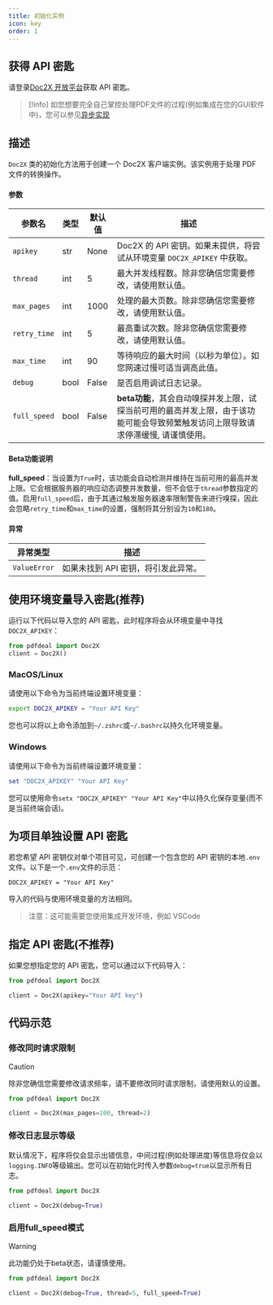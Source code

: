 ```yaml
---
title: 初始化实例
icon: key
order: 1
---
```


## 获得 API 密匙

请登录[Doc2X 开放平台](https://open.noedgeai.com)获取 API 密匙。

> [!info]
> 如您想要完全自己掌控处理PDF文件的过程(例如集成在您的GUI软件中)，您可以参见[异步实现](./async.md)

## 描述
`Doc2X` 类的初始化方法用于创建一个 Doc2X 客户端实例。该实例用于处理 PDF 文件的转换操作。

#### 参数

| 参数名     | 类型  | 默认值 | 描述                                                                 |
|------------|-------|--------|----------------------------------------------------------------------|
| `apikey`   | str   | None   | Doc2X 的 API 密钥。如果未提供，将尝试从环境变量 `DOC2X_APIKEY` 中获取。|
| `thread`   | int   | 5      | 最大并发线程数。除非您确信您需要修改，请使用默认值。                                                     |
| `max_pages`| int   | 1000   | 处理的最大页数。除非您确信您需要修改，请使用默认值。                                                     |
| `retry_time`| int  | 5     | 最高重试次数。除非您确信您需要修改，请使用默认值。                                                           |
| `max_time` | int   | 90     | 等待响应的最大时间（以秒为单位）。如您网速过慢可适当调高此值。                                  |
| `debug`    | bool  | False  | 是否启用调试日志记录。                                               |
| `full_speed`<Badge text="需要0.4.6+版本" type="warning" /> | bool | False | **beta功能**，其会自动嗅探并发上限，试探当前可用的最高并发上限，由于该功能可能会导致频繁触发访问上限导致请求停滞缓慢, 请谨慎使用。| 

#### Beta功能说明<Badge text="需要0.4.6+版本" type="warning" />

**full_speed**：当设置为`True`时，该功能会自动检测并维持在当前可用的最高并发上限。它会根据服务器的响应动态调整并发数量，但不会低于`thread`参数指定的值。启用`full_speed`后，由于其通过触发服务器速率限制警告来进行嗅探，因此会忽略`retry_time`和`max_time`的设置，强制将其分别设为`10`和`180`。

#### 异常

| 异常类型   | 描述                           |
|------------|--------------------------------|
| `ValueError` | 如果未找到 API 密钥，将引发此异常。 |

## 使用环境变量导入密匙(推荐)

运行以下代码以导入您的 API 密匙，此时程序将会从环境变量中寻找`DOC2X_APIKEY`：

```python
from pdfdeal import Doc2X
client = Doc2X()
```

### MacOS/Linux

请使用以下命令为当前终端设置环境变量：

```bash
export DOC2X_APIKEY = "Your API Key"
```

您也可以将以上命令添加到`~/.zshrc`或`~/.bashrc`以持久化环境变量。

### Windows

请使用以下命令为当前终端设置环境变量：

```PowerShell
set "DOC2X_APIKEY" "Your API Key"
```

您可以使用命令`setx "DOC2X_APIKEY" "Your API Key"`中以持久化保存变量(而不是当前终端会话)。

## 为项目单独设置 API 密匙

若您希望 API 密钥仅对单个项目可见，可创建一个包含您的 API 密钥的本地`.env`文件。以下是一个`.env`文件的示范：

```
DOC2X_APIKEY = "Your API Key"
```

导入的代码与使用环境变量的方法相同。

> 注意：这可能需要您使用集成开发环境，例如 VSCode

## 指定 API 密匙(不推荐)

如果您想指定您的 API 密匙，您可以通过以下代码导入：

```python
from pdfdeal import Doc2X

client = Doc2X(apikey="Your API key")
```

## 代码示范

### 修改同时请求限制

> [!caution]
> 除非您确信您需要修改请求频率，请不要修改同时请求限制，请使用默认的设置。

```python
from pdfdeal import Doc2X

client = Doc2X(max_pages=100, thread=2)
```

### 修改日志显示等级

默认情况下，程序将仅会显示出错信息，中间过程(例如处理进度)等信息将仅会以`logging.INFO`等级输出。您可以在初始化时传入参数`debug=true`以显示所有日志。

```python
from pdfdeal import Doc2X

client = Doc2X(debug=True)
```
### 启用full_speed模式<Badge text="需要0.2.4+版本" type="warning" />

> [!warning]
> 此功能仍处于beta状态，请谨慎使用。

```python
from pdfdeal import Doc2X

client = Doc2X(debug=True, thread=5, full_speed=True)
```